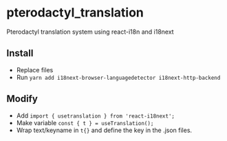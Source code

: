 # pterodactyl_translation
 Pterodactyl translation system using react-i18n and i18next

## Install
- Replace files
- Run ```yarn add i18next-browser-languagedetector i18next-http-backend```

## Modify
- Add ```import { usetranslation } from 'react-i18next';```
- Make variable ```const { t } = useTranslation();```
- Wrap text/keyname in ```t{}``` and define the key in the .json files.
